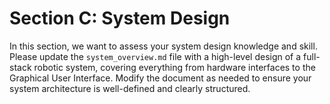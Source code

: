 # Section C: System Design

In this section, we want to assess your system design knowledge and skill. Please update the `system_overview.md` file with a high-level design of a full-stack robotic system, covering everything from hardware interfaces to the Graphical User Interface. Modify the document as needed to ensure your system architecture is well-defined and clearly structured.